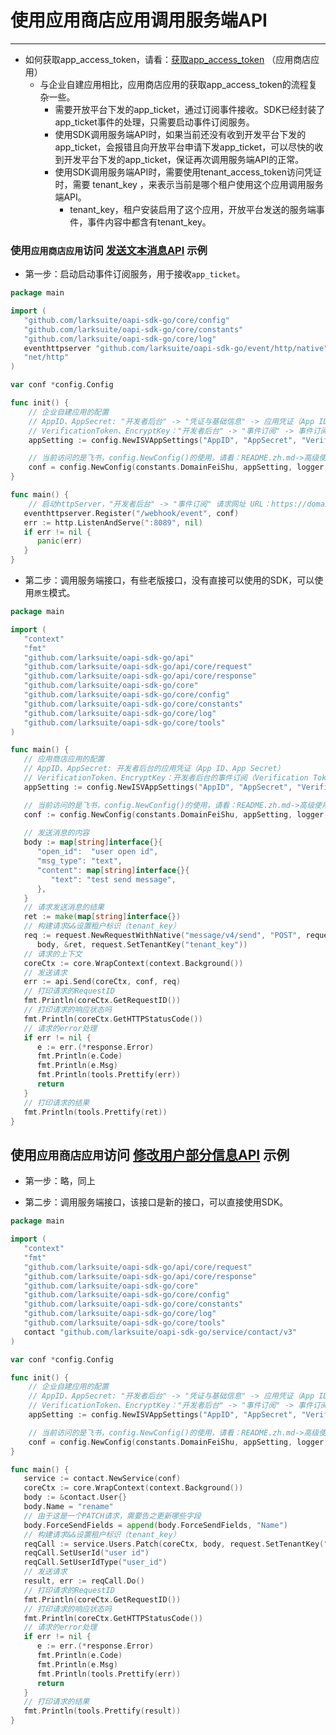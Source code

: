 # 使用应用商店应用调用服务端API

---

- 如何获取app_access_token，请看：[获取app_access_token](https://open.feishu.cn/document/ukTMukTMukTM/uEjNz4SM2MjLxYzM) （应用商店应用）
    - 与企业自建应用相比，应用商店应用的获取app_access_token的流程复杂一些。
        - 需要开放平台下发的app_ticket，通过订阅事件接收。SDK已经封装了app_ticket事件的处理，只需要启动事件订阅服务。
        - 使用SDK调用服务端API时，如果当前还没有收到开发平台下发的app_ticket，会报错且向开放平台申请下发app_ticket，可以尽快的收到开发平台下发的app_ticket，保证再次调用服务端API的正常。
        - 使用SDK调用服务端API时，需要使用tenant_access_token访问凭证时，需要 tenant_key ，来表示当前是哪个租户使用这个应用调用服务端API。
            - tenant_key，租户安装启用了这个应用，开放平台发送的服务端事件，事件内容中都含有tenant_key。

### 使用`应用商店应用`访问 [发送文本消息API](https://open.feishu.cn/document/ukTMukTMukTM/uUjNz4SN2MjL1YzM) 示例

- 第一步：启动启动事件订阅服务，用于接收`app_ticket`。

```go
package main

import (
   "github.com/larksuite/oapi-sdk-go/core/config"
   "github.com/larksuite/oapi-sdk-go/core/constants"
   "github.com/larksuite/oapi-sdk-go/core/log"
   eventhttpserver "github.com/larksuite/oapi-sdk-go/event/http/native"
   "net/http"
)

var conf *config.Config

func init() {
	// 企业自建应用的配置
	// AppID、AppSecret: "开发者后台" -> "凭证与基础信息" -> 应用凭证（App ID、App Secret）
	// VerificationToken、EncryptKey："开发者后台" -> "事件订阅" -> 事件订阅（Verification Token、Encrypt Key）。
	appSetting := config.NewISVAppSettings("AppID", "AppSecret", "VerificationToken", "EncryptKey")

	// 当前访问的是飞书，config.NewConfig()的使用，请看：README.zh.md->高级使用->如何构建整体配置（Config）
	conf = config.NewConfig(constants.DomainFeiShu, appSetting, logger, log.LevelInfo, store)
}

func main() {
	// 启动httpServer，"开发者后台" -> "事件订阅" 请求网址 URL：https://domain/webhook/event
   eventhttpserver.Register("/webhook/event", conf)
   err := http.ListenAndServe(":8089", nil)
   if err != nil {
      panic(err)
   }
}
```

- 第二步：调用服务端接口，有些老版接口，没有直接可以使用的SDK，可以使用`原生`模式。

```go
package main

import (
   "context"
   "fmt"
   "github.com/larksuite/oapi-sdk-go/api"
   "github.com/larksuite/oapi-sdk-go/api/core/request"
   "github.com/larksuite/oapi-sdk-go/api/core/response"
   "github.com/larksuite/oapi-sdk-go/core"
   "github.com/larksuite/oapi-sdk-go/core/config"
   "github.com/larksuite/oapi-sdk-go/core/constants"
   "github.com/larksuite/oapi-sdk-go/core/log"
   "github.com/larksuite/oapi-sdk-go/core/tools"
)

func main() {
   // 应用商店应用的配置
   // AppID、AppSecret: 开发者后台的应用凭证（App ID、App Secret）
   // VerificationToken、EncryptKey：开发者后台的事件订阅（Verification Token、Encrypt Key），可以为空字符串。
   appSetting := config.NewISVAppSettings("AppID", "AppSecret", "VerificationToken", "EncryptKey")

   // 当前访问的是飞书，config.NewConfig()的使用，请看：README.zh.md->高级使用->如何构建整体配置（Config）
   conf := config.NewConfig(constants.DomainFeiShu, appSetting, logger, log.LevelInfo, store)
 
   // 发送消息的内容
   body := map[string]interface{}{
      "open_id":  "user open id",
      "msg_type": "text",
      "content": map[string]interface{}{
         "text": "test send message",
      },
   }
   // 请求发送消息的结果
   ret := make(map[string]interface{})
   // 构建请求&&设置租户标识（tenant_key）
   req := request.NewRequestWithNative("message/v4/send", "POST", request.AccessTokenTypeTenant,
      body, &ret, request.SetTenantKey("tenant_key"))
   // 请求的上下文
   coreCtx := core.WrapContext(context.Background())
   // 发送请求
   err := api.Send(coreCtx, conf, req)
   // 打印请求的RequestID
   fmt.Println(coreCtx.GetRequestID())
   // 打印请求的响应状态吗
   fmt.Println(coreCtx.GetHTTPStatusCode())
   // 请求的error处理
   if err != nil {
      e := err.(*response.Error)
      fmt.Println(e.Code)
      fmt.Println(e.Msg)
      fmt.Println(tools.Prettify(err))
      return
   }
   // 打印请求的结果
   fmt.Println(tools.Prettify(ret))
}
```

## 使用`应用商店应用`访问 [修改用户部分信息API](https://open.feishu.cn/document/contact/v3/user/patch) 示例

- 第一步：略，同上

- 第二步：调用服务端接口，该接口是新的接口，可以直接使用SDK。

```go
package main

import (
   "context"
   "fmt"
   "github.com/larksuite/oapi-sdk-go/api/core/request"
   "github.com/larksuite/oapi-sdk-go/api/core/response"
   "github.com/larksuite/oapi-sdk-go/core"
   "github.com/larksuite/oapi-sdk-go/core/config"
   "github.com/larksuite/oapi-sdk-go/core/constants"
   "github.com/larksuite/oapi-sdk-go/core/log"
   "github.com/larksuite/oapi-sdk-go/core/tools"
   contact "github.com/larksuite/oapi-sdk-go/service/contact/v3"
)

var conf *config.Config

func init() {
	// 企业自建应用的配置
	// AppID、AppSecret: "开发者后台" -> "凭证与基础信息" -> 应用凭证（App ID、App Secret）
	// VerificationToken、EncryptKey："开发者后台" -> "事件订阅" -> 事件订阅（Verification Token、Encrypt Key）。
	appSetting := config.NewISVAppSettings("AppID", "AppSecret", "VerificationToken", "EncryptKey")

	// 当前访问的是飞书，config.NewConfig()的使用，请看：README.zh.md->高级使用->如何构建整体配置（Config）
	conf = config.NewConfig(constants.DomainFeiShu, appSetting, logger, log.LevelInfo, store)
}

func main() {
   service := contact.NewService(conf)
   coreCtx := core.WrapContext(context.Background())
   body := &contact.User{}
   body.Name = "rename"
   // 由于这是一个PATCH请求，需要告之更新哪些字段
   body.ForceSendFields = append(body.ForceSendFields, "Name")
   // 构建请求&&设置租户标识（tenant_key）
   reqCall := service.Users.Patch(coreCtx, body, request.SetTenantKey("tenant_key"))
   reqCall.SetUserId("user id")
   reqCall.SetUserIdType("user_id")
   // 发送请求
   result, err := reqCall.Do()
   // 打印请求的RequestID
   fmt.Println(coreCtx.GetRequestID())
   // 打印请求的响应状态吗
   fmt.Println(coreCtx.GetHTTPStatusCode())
   // 请求的error处理
   if err != nil {
      e := err.(*response.Error)
      fmt.Println(e.Code)
      fmt.Println(e.Msg)
      fmt.Println(tools.Prettify(err))
      return
   }
   // 打印请求的结果
   fmt.Println(tools.Prettify(result))
}
```
